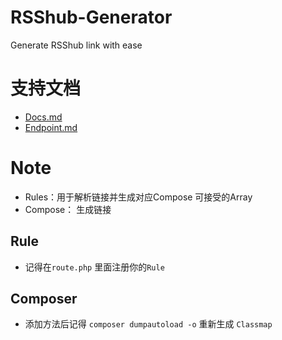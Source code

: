 # RSShub-Generator
Generate RSShub link with ease

# 支持文档

- [Docs.md](blob/master/docs/Docs.md)
- [Endpoint.md](blob/master/docs/Endpoint.md)

# Note

- Rules：用于解析链接并生成对应Compose 可接受的Array
- Compose： 生成链接

## Rule

- 记得在`route.php` 里面注册你的`Rule`

## Composer
- 添加方法后记得 `composer dumpautoload -o` 重新生成 `Classmap`

